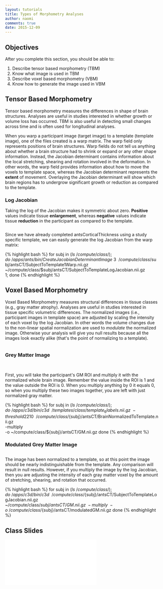 ```yaml
---
layout: tutorials
title: Types of Morphometry Analyses
author: naomi
comments: true
date: 2015-12-09
---
```


## Objectives

After you complete this section, you should be able to:

1. Describe tensor based morphometry (TBM)
2. Know what image is used in TBM
3. Describe voxel based morphometry (VBM)
4. Know how to generate the image used in VBM

## Tensor Based Morphometry

Tensor based morphometry measures the differences in shape of brain structures. Analyses are useful in studies interested in whether growth or volume loss has occurred. TBM is also useful in detecting small changes across time and is often used for longitudinal analyses.

When you warp a participant image (target image) to a template (template image), one of the files created is a warp matrix. The warp field only represents positions of brain structures. Warp fields do not tell us anything about whether a brain structure had to shrink or expand or any other shape information. Instead, the Jacobian determinant contains information about the local stretching, shearing and rotation involved in the deformation. In other words, the warp field provides information about how to move the voxels to template space, whereas the Jacobian determinant represents the **extent** of movement. Overlaying the Jacobian determinant will show which brain regions has to undergrow significant growth or reduction as compared to the template.

### Log Jacobian

Taking the log of the Jacobian makes it symmetric about zero. **Positive** values indicate tissue **enlargement**, whereas **negative** values indicate tissue **reduction** in the participant as compared to the template.

<img class="img-responsive" alt="" src="images/tbm.jpeg">

Since we have already completed antsCorticalThickness using a study specific template, we can easily generate the log Jacobian from the warp matrix:

{% highlight bash %}
for subj in $(ls ~/compute/class/); do
~/apps/ants/bin/CreateJacobianDeterminantImage \
3 \
~/compute/class/$subj/antsCT/SubjectToTemplate1Warp.nii.gz \
~/compute/class/$subj/antsCT/SubjectToTemplateLogJacobian.nii.gz \
1;
done
{% endhighlight %}

## Voxel Based Morphometry

Voxel Based Morphometry measures structural differences in tissue classes (e.g., gray matter atrophy). Analyses are useful in studies interested in tissue specific volumetric differences. The normalized images (i.e., participant images in template space) are adjusted by scaling the intensity of each voxel by the log Jacobian. In other words the volume changes due to the non-linear spatial normalization are used to *modulate* the normalized image. Otherwise your analysis will give you null results because all the images look exactly alike (that's the point of normalizing to a template).

<img class="img-responsive" alt="" src="images/workflow.png">

### Grey Matter Image

<div class="row">
    <div class="col-xs-4">
		<img class="img-responsive" alt="" src="images/brain.png">
	</div>
	<div class="col-xs-4">
		<img class="img-responsive" alt="" src="images/roi.png">
	</div>
  <div class="col-xs-4">
		<img class="img-responsive" alt="" src="images/segmented.png">
	</div>
</div>
<br>

First, you will take the participant's GM ROI and multiply it with the normalized whole brain image. Remember the value inside the ROI is 1 and the value outside the ROI is 0. When you multiply anything by 0 it equals 0, so when you multiply these two images together, you are left with just normalized gray matter.

{% highlight bash %}
for subj in $(ls ~/compute/class/); do
~/apps/c3d/bin/c3d \
~/templates/class/template_6labels.nii.gz \
-threshold 2 2 1 0 \
~/compute/class/${subj}/antsCT/BrainNormalizedToTemplate.nii.gz \
-multiply \
-o ~/compute/class/${subj}/antsCT/GM.nii.gz
done
{% endhighlight %}

### Modulated Grey Matter Image

<img class="img-responsive" alt="" src="images/modulated.png">

The image has been normalized to a template, so at this point the image should be nearly indistinguishable from the template. Any comparison will result in null results. However, if you multiply the image by the log Jacobian, then you are adjusting the intensity of each gray matter voxel by the amount of stretching, shearing, and rotation that occurred.

{% highlight bash %}
for subj in $(ls ~/compute/class/); do
~/apps/c3d/bin/c3d \
~/compute/class/${subj}/antsCT/SubjectToTemplateLogJacobian.nii.gz \
~/compute/class/${subj}/antsCT/GM.nii.gz \
-multiply \
-o ~/compute/class/${subj}/antsCT/modulatedGM.nii.gz
done
{% endhighlight %}

## Class Slides

<div class="embed-container">
<iframe src="//slides.com/njhunsak/morphometry/embed" scrolling="no" frameborder="0" webkitallowfullscreen mozallowfullscreen allowfullscreen></iframe>
</div>
